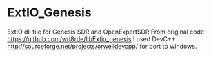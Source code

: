 # ExtIO_Genesis
ExtIO dll file for Genesis SDR and OpenExpertSDR 
From original code https://github.com/wd8rde/libExtio_genesis
I used DevC++ http://sourceforge.net/projects/orwelldevcpp/ for port to windows.
